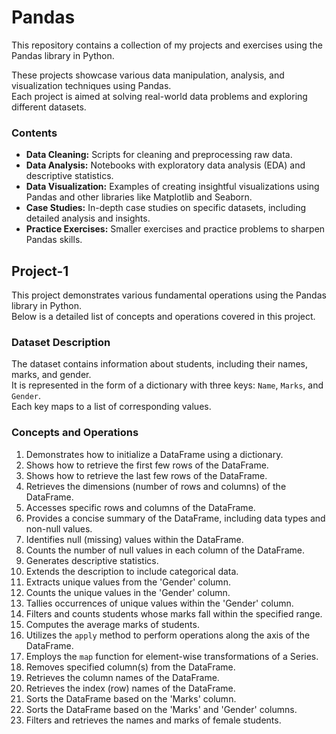 # Pandas
This repository contains a collection of my projects and exercises using the Pandas library in Python. 

These projects showcase various data manipulation, analysis, and visualization techniques using Pandas. 
<br> 
Each project is aimed at solving real-world data problems and exploring different datasets.

### Contents

- **Data Cleaning:** Scripts for cleaning and preprocessing raw data.
- **Data Analysis:** Notebooks with exploratory data analysis (EDA) and descriptive statistics.
- **Data Visualization:** Examples of creating insightful visualizations using Pandas and other libraries like Matplotlib and Seaborn.
- **Case Studies:** In-depth case studies on specific datasets, including detailed analysis and insights.
- **Practice Exercises:** Smaller exercises and practice problems to sharpen Pandas skills.

## Project-1

This project demonstrates various fundamental operations using the Pandas library in Python. 
<br>
Below is a detailed list of concepts and operations covered in this project.

### Dataset Description

The dataset contains information about students, including their names, marks, and gender. 
<br>
It is represented in the form of a dictionary with three keys: `Name`, `Marks`, and `Gender`. 
<br>
Each key maps to a list of corresponding values. 

### Concepts and Operations

1. Demonstrates how to initialize a DataFrame using a dictionary.
2. Shows how to retrieve the first few rows of the DataFrame.
3. Shows how to retrieve the last few rows of the DataFrame.
4. Retrieves the dimensions (number of rows and columns) of the DataFrame.
5. Accesses specific rows and columns of the DataFrame.
6. Provides a concise summary of the DataFrame, including data types and non-null values.
7. Identifies null (missing) values within the DataFrame.
8. Counts the number of null values in each column of the DataFrame.
9. Generates descriptive statistics.
10. Extends the description to include categorical data.
11. Extracts unique values from the 'Gender' column.
12. Counts the unique values in the 'Gender' column.
13. Tallies occurrences of unique values within the 'Gender' column.
14. Filters and counts students whose marks fall within the specified range.
15. Computes the average marks of students.
16. Utilizes the `apply` method to perform operations along the axis of the DataFrame.
17. Employs the `map` function for element-wise transformations of a Series.
18. Removes specified column(s) from the DataFrame.
19. Retrieves the column names of the DataFrame.
20. Retrieves the index (row) names of the DataFrame.
21. Sorts the DataFrame based on the 'Marks' column.
22. Sorts the DataFrame based on the 'Marks' and 'Gender' columns.
23. Filters and retrieves the names and marks of female students.